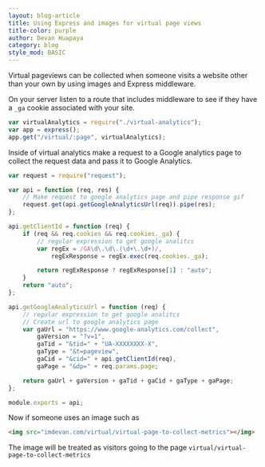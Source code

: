 ```yaml
---
layout: blog-article
title: Using Express and images for virtual page views
title-color: purple
author: Devan Huapaya
category: blog
style_mod: BASIC
---
```


Virtual pageviews can be collected when someone visits a website other than your
own by using images and Express middleware.

On your server listen to a route that includes middleware to see if they
have a `_ga` cookie associated with your site.

```js
var virtualAnalytics = require("./virtual-analytics");
var app = express();
app.get("/virtual/:page", virtualAnalytics);
```

Inside of virtual analytics make a request to a Google analytics page to collect
the request data and pass it to Google Analytics.

```js
var request = require("request");

var api = function (req, res) {
    // Make request to google analytics page and pipe response gif
    request.get(api.getGoogleAnalyticsUrl(req)).pipe(res);
};

api.getClientId = function (req) {
    if (req && req.cookies && req.cookies._ga) {
        // regular expression to get google analitcs
        var regEx = /GA\d\.\d\.(\d+\.\d+)/,
            regExResponse = regEx.exec(req.cookies._ga);

        return regExResponse ? regExResponse[1] : "auto";
    }
    return "auto";
};

api.getGoogleAnalyticsUrl = function (req) {
    // regular expression to get google analitcs
    // Create url to google analytics page
    var gaUrl = "https://www.google-analytics.com/collect",
        gaVersion = "?v=1",
        gaTid = "&tid=" + "UA-XXXXXXXX-X",
        gaType = "&t=pageview",
        gaCid = "&cid=" + api.getClientId(req),
        gaPage = "&dp=" + req.params.page;

    return gaUrl + gaVersion + gaTid + gaCid + gaType + gaPage;
};

module.exports = api;
```

Now if someone uses an image such as

``` html
<img src="imdevan.com/virtual/virtual-page-to-collect-metrics"></img>
```

The image will be treated as visitors going to the page
`virtual/virtual-page-to-collect-metrics`
